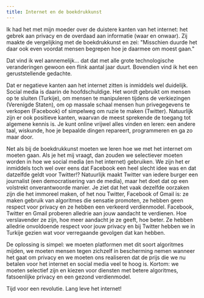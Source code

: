 ```yaml
---
title: Internet en de boekdrukkunst
---
```


Ik had het met mijn moeder over de duistere kanten van het internet: het gebrek aan privacy en de overdaad aan informatie (waar en onwaar). Zij maakte de vergelijking met de boekdrukkunst en zei: "Misschien duurde het daar ook even voordat mensen begrepen hoe je daarmee om moest gaan."

Dat vind ik wel aannemelijk... dat dat met alle grote technologische veranderingen gewoon een flink aantal jaar duurt. Bovendien vind ik het een geruststellende gedachte.

Dat er negatieve kanten aan het internet zitten is inmiddels wel duidelijk. Social media is daarin de hoofdschuldige. Het wordt gebruikt om mensen op te sluiten (Turkije), om mensen te manipuleren tijdens de verkiezingen (Verenigde Staten), om op massale schaal mensen hun privegegevens te verkopen (Facebook) of simpelweg om ruzie te maken (Twitter). Natuurlijk zijn er ook positieve kanten, waarvan de meest sprekende de toegang tot algemene kennis is. Je kunt online vrijwel alles vinden en leren: een andere taal, wiskunde, hoe je bepaalde dingen repareert, programmeren en ga zo maar door.

Net als bij de boekdrukkunst moeten we leren hoe we met het internet om moeten gaan. Als je het mij vraagt, dan zouden we selectiever moeten worden in hoe we social media (en het internet) gebruiken. We zijn het er inmiddels toch wel over eens dat Facebook een heel slecht idee was en dat datzelfde geldt voor Twitter!? Natuurlijk maakt Twitter van iedere burger een journalist (een democratisering van de media), maar het doet dat op een volstrekt onverantwoorde manier. Je ziet dat het vaak dezelfde oorzaken zijn die het immoreel maken, of het nou Twitter, Facebook of Gmail is: ze maken gebruik van algoritmes die sensatie promoten, ze hebben geen respect voor privacy en ze hebben een verkeerd verdienmodel. Facebook, Twitter en Gmail proberen alledrie aan jouw aandacht te verdienen. Hoe verslavender ze zijn, hoe meer aandacht je ze geeft, hoe beter. Ze hebben alledrie onvoldoende respect voor jouw privacy en bij Twitter hebben we in Turkije gezien wat voor verregaande gevolgen dat kan hebben.

De oplossing is simpel: we moeten platformen met dit soort algoritmes mijden, we moeten mensen tegen zichzelf in bescherming nemen wanneer het gaat om privacy en we moeten ons realiseren dat de prijs die we nu betalen voor het internet en social media veel te hoog is. Kortom: we moeten selectief zijn en kiezen voor diensten met betere algoritmes, fatsoenlijke privacy en een gezond verdienmodel.

Tijd voor een revolutie. Lang leve het internet\!